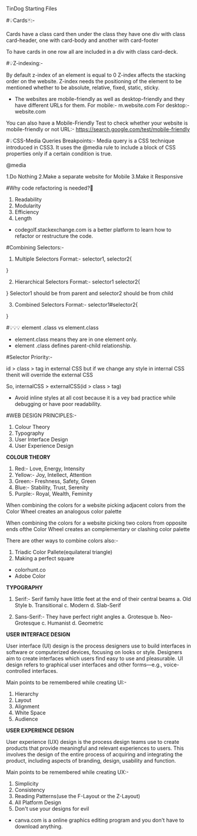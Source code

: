 TinDog Starting Files

#💡Cards🃏:- 

Cards have a class card then under the class they have one div with class card-header, one with card-body and another with card-footer

To have cards in one row all are included in a div with class card-deck.

#💡Z-indexing:-

By default z-index of an element is equal to 0
Z-index affects the stacking order on the website.
Z-index needs the positioning of the element to be mentioned whether to be absolute, relative, fixed, static, sticky.

* The websites are mobile-friendly as well as desktop-friendly and they have different URLs for them.
For mobile:- m.website.com
For desktop:- website.com

You can also have a Mobile-Friendly Test to check whether your website is mobile-friendly or not
URL:- https://search.google.com/test/mobile-friendly

#💡CSS-Media Queries Breakpoints:-
Media query is a CSS technique introduced in CSS3.
It uses the @media rule to include a block of CSS properties only if a certain condition is true.

@media<type><feature>

1.Do Nothing
2.Make a separate website for Mobile
3.Make it Responsive


#Why code refactoring is needed?🤔
1. Readability
2. Modularity
3. Efficiency
4. Length


* codegolf.stackexchange.com is a better platform to learn how to refactor or restructure the code.

#Combining Selectors:-

1. Multiple Selectors
Format:- selector1, selector2{

}

2. Hierarchical Selectors
Format:- selector1 selector2{

}
Selector1 should be from parent and selector2 should be from child

3. Combined Selectors
Format:- selector1#selector2{

}

#💡💡💡
element .class  vs  element.class

* element.class means they are in one element only.
* element .class defines parent-child relationship.

#Selector Priority:-

id > class > tag in external CSS but if we change any style in internal CSS thenit will override the external CSS

So, internalCSS > externalCSS(id > class > tag)

* Avoid inline styles at all cost because it is a vey bad practice while debugging or have poor readability.


#WEB DESIGN PRINCIPLES:-

1. Colour Theory
2. Typography
3. User Interface Design
4. User Experience Design

**COLOUR THEORY**

1. Red:- Love, Energy, Intensity
2. Yellow:- Joy, Intellect, Attention
3. Green:- Freshness, Safety, Green
4. Blue:- Stability, Trust, Serenity
5. Purple:- Royal, Wealth, Feminity

When combining the colors for a website picking adjacent colors from the Color Wheel creates an analogous color palette

When combining the colors for a website picking two colors from opposite ends ofthe Color Wheel creates an complementary or clashing color palette

There are other ways to combine colors also:-
1. Triadic Color Pallete(equilateral triangle)
2. Making a perfect square

* colorhunt.co
* Adobe Color

**TYPOGRAPHY**

1. Serif:- Serif family have little feet at the end of their central beams
a. Old Style
b. Transitional
c. Modern
d. Slab-Serif

2. Sans-Serif:- They have perfect right angles
a. Grotesque
b. Neo-Grotesque
c. Humanist
d. Geometric

**USER INTERFACE DESIGN**

User interface (UI) design is the process designers use to build interfaces in software or computerized devices, focusing on looks or style. Designers aim to create interfaces which users find easy to use and pleasurable. UI design refers to graphical user interfaces and other forms—e.g., voice-controlled interfaces.

Main points to be remembered while creating UI:-
1. Hierarchy
2. Layout
3. Alignment
4. White Space
5. Audience   

**USER EXPERIENCE DESIGN**

User experience (UX) design is the process design teams use to create products that provide meaningful and relevant experiences to users. This involves the design of the entire process of acquiring and integrating the product, including aspects of branding, design, usability and function.

Main points to be remembered while creating UX:-
1. Simplicity
2. Consistency
3. Reading Patterns(use the F-Layout or the Z-Layout)
4. All Platform Design
5. Don't use your designs for evil

* canva.com is a online graphics editing program and you don't have to download anything. 
